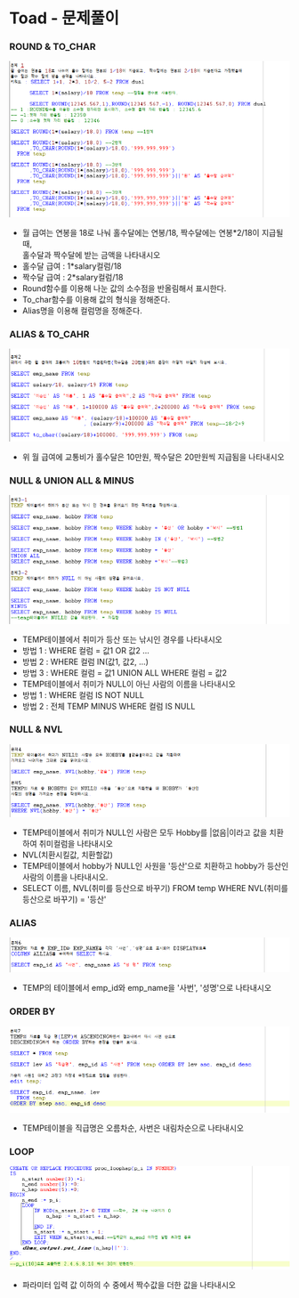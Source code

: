 # Toad - 문제풀이

### ROUND & TO_CHAR

![](<../../../.gitbook/assets/2-1 (1).png>)

* 월 급여는 연봉을 18로 나눠 홀수달에는 연봉/18, 짝수달에는 연봉\*2/18이 지급될때, \
  홀수달과 짝수달에 받는 금액을 나타내시오
* 홀수달 급여 : 1\*salary컬럼/18
* 짝수달 급여 : 2\*salary컬럼/18
* Round함수를 이용해 나눈 값의 소수점을 반올림해서 표시한다.
* To_char함수를 이용해 값의 형식을 정해준다.
* Alias명을 이용해 컬럼명을 정해준다.

### ALIAS & TO_CAHR 

![](<../../../.gitbook/assets/2-2 (1).png>)

* 위 월 급여에 교통비가 홀수달은 10만원, 짝수달은 20만원씩 지급됨을 나타내시오

### NULL & UNION ALL & MINUS

![](../../../.gitbook/assets/2-3.png)

* TEMP테이블에서 취미가 등산 또는 낚시인 경우를 나타내시오
* 방법 1 : WHERE 컬럼 = 값1 OR 값2 ...
* 방법 2 : WHERE 컬럼 IN(값1, 값2, ...)
* 방법 3 : WHERE 컬럼 = 값1 UNION ALL WHERE 컬럼 = 값2
* TEMP테이블에서 취미가 NULL이 아닌 사람의 이름을 나타내시오
* 방법 1 : WHERE 컬럼 IS NOT NULL
* 방법 2 : 전체 TEMP MINUS WHERE 컬럼 IS NULL

### NULL & NVL

![](../../../.gitbook/assets/2-4.png)

* TEMP테이블에서 취미가 NULL인 사람은 모두 Hobby를 |없음|이라고 값을 치환하여 취미컬럼을 나타내시오
* NVL(치환시킬값, 치환할값)
* TEMP테이블에서 hobby가 NULL인 사원을 '등산'으로 치환하고 hobby가 등산인 사람의 이름을 나타내시오.
* SELECT 이름, NVL(취미를 등산으로 바꾸기) FROM temp WHERE NVL(취미를 등산으로 바꾸기) = '등산'

### ALIAS

![](../../../.gitbook/assets/2-5.png)

* TEMP의 테이블에서 emp_id와 emp_name을 '사번', '성명'으로 나타내시오

### ORDER BY

![](../../../.gitbook/assets/2-6.png)

* TEMP테이블을 직급명은 오름차순, 사번은 내림차순으로 나타내시오

### LOOP

![](../../../.gitbook/assets/6-4.png)

* 파라미터 입력 값 이하의 수 중에서 짝수값을 더한 값을 나타내시오


